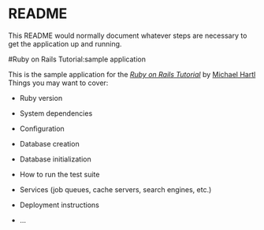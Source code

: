 # README


This README would normally document whatever steps are necessary to get the
application up and running.

#Ruby on Rails Tutorial:sample application


This is the sample application for
the [*Ruby on Rails Tutorial*](http://railstutoral.org)
by [Michael Hartl](http://michaelhartl.com)
Things you may want to cover:

* Ruby version

* System dependencies

* Configuration

* Database creation

* Database initialization

* How to run the test suite

* Services (job queues, cache servers, search engines, etc.)

* Deployment instructions

* ...
